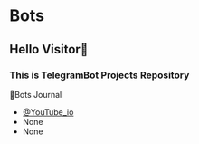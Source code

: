 # Bots

## Hello Visitor👋

### This is TelegramBot Projects Repository

🤖Bots Journal

- [@YouTube_io](https://t.me/YouTube_ioBot)
- None
- None
